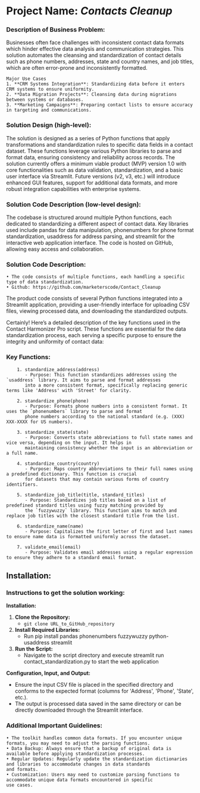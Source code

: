 
# Project Name: ***Contacts Cleanup***

### Description of Business Problem:
Businesses often face challenges with inconsistent contact data formats which hinder effective data analysis and communication strategies. This solution automates the cleansing and standardization of contact details such as phone numbers, addresses, state and country names, and job titles, which are often error-prone and inconsistently formatted.

    Major Use Cases
    1. **CRM Systems Integration**: Standardizing data before it enters CRM systems to ensure uniformity.
    2. **Data Migration Projects**: Cleansing data during migrations between systems or databases.
    3. **Marketing Campaigns**: Preparing contact lists to ensure accuracy in targeting and communications.

### Solution Design (high-level):
The solution is designed as a series of Python functions that apply transformations and standardization rules to specific data fields in a contact dataset. These functions leverage various Python libraries to parse and format data, ensuring consistency and reliability across records. The solution currently offers a minimum viable product (MVP) version 1.0 with core functionalities such as data validation, standardization, and a basic user interface via Streamlit. Future versions (v2, v3, etc.) will introduce enhanced GUI features, support for additional data formats, and more robust integration capabilities with enterprise systems.

### Solution Code Description (low-level design):
The codebase is structured around multiple Python functions, each dedicated to standardizing a different aspect of contact data. Key libraries used include pandas for data manipulation, phonenumbers for phone format standardization, usaddress for address parsing, and streamlit for the interactive web application interface. The code is hosted on GitHub, allowing easy access and collaboration.

### Solution Code Description: 
    • The code consists of multiple functions, each handling a specific type of data standardization.
    • Github: https://github.com/marketerscode/Contact_Cleanup

The product code consists of several Python functions integrated into a Streamlit application, providing a user-friendly interface for uploading CSV files, viewing processed data, and downloading the standardized outputs.

Certainly! Here’s a detailed description of the key functions used in the Contact Harmonizer Pro script. These functions are essential for the data standardization process, each serving a specific purpose to ensure the integrity and uniformity of contact data:

### Key Functions:

        1. standardize_address(address)
           - Purpose: This function standardizes addresses using the `usaddress` library. It aims to parse and format addresses 
           into a more consistent format, specifically replacing generic terms like 'Address' with 'Street' for clarity.
        
        2. standardize_phone(phone)
           - Purpose: Formats phone numbers into a consistent format. It uses the `phonenumbers` library to parse and format 
           phone numbers according to the national standard (e.g. (XXX) XXX-XXXX for US numbers).
        
        3. standardize_state(state)
           - Purpose: Converts state abbreviations to full state names and vice versa, depending on the input. It helps in 
           maintaining consistency whether the input is an abbreviation or a full name.
        
        4. standardize_country(country)
           - Purpose: Maps country abbreviations to their full names using a predefined dictionary. This function is crucial 
           for datasets that may contain various forms of country identifiers.
        
        5. standardize_job_title(title, standard_titles)
           - Purpose: Standardizes job titles based on a list of predefined standard titles using fuzzy matching provided by 
           the `fuzzywuzzy` library. This function aims to match and replace job titles with the closest standard title from the list.
        
        6. standardize_name(name)
           - Purpose: Capitalizes the first letter of first and last names to ensure name data is formatted uniformly across the dataset.
        
        7. validate_email(email)
           - Purpose: Validates email addresses using a regular expression to ensure they adhere to a standard email format.

## Installation:

### Instructions to get the solution working:

**Installation:**
1. **Clone the Repository:**
   - `git clone URL_to_GitHub_repository`
2. **Install Required Libraries:**
   - Run pip install pandas phonenumbers fuzzywuzzy python-usaddress streamlit
3. **Run the Script:**
   - Navigate to the script directory and execute streamlit run contact_standardization.py to start the web application

**Configuration, Input, and Output:**
- Ensure the input CSV file is placed in the specified directory and conforms to the expected format (columns for 'Address', 'Phone', 'State', etc.).
- The output is processed data saved in the same directory or can be directly downloaded through the Streamlit interface.

### Additional Important Guidelines:
    • The toolkit handles common data formats. If you encounter unique formats, you may need to adjust the parsing functions.
    • Data Backup: Always ensure that a backup of original data is available before applying standardization processes.
    • Regular Updates: Regularly update the standardization dictionaries and libraries to accommodate changes in data standards 
    and formats.
    • Customization: Users may need to customize parsing functions to accommodate unique data formats encountered in specific 
    use cases.
